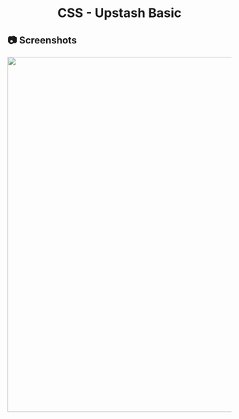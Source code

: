 <h1 align="center">
   CSS - Upstash Basic
</h1>

<h2>
📷 Screenshots
</h2>

<p align="center">
  <img src="https://github.com/ozkannbuyuk/css-exercises/assets/111967202/437ef112-9f3f-45e6-b07b-efc4b8c92942" width="800" />
</p>
